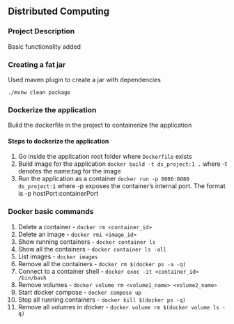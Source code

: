 ## Distributed  Computing

### Project Description
Basic functionality added 

### Creating a fat jar
Used maven plugin to create a jar with dependencies

`./mvnw clean package`

### Dockerize the application
Build the dockerfile in the project to containerize the application

#### Steps to dockerize the application 
1. Go inside the application root folder where `Dockerfile` exists
2. Build image for the application `docker build -t ds_project:1 .`
   where -t denotes the name:tag for the image
3. Run the application as a container `docker run -p 8080:8080 ds_project:1`
   where -p exposes the container’s internal port. The format is -p hostPort:containerPort

### Docker basic commands
1. Delete a container - `docker rm <container_id>`
2. Delete an image - `docker rmi <image_id>`
3. Show running containers - `docker container ls`
4. Show all the containers - `docker container ls -all`
5. List images - `docker images`
6. Remove all the containers - `docker rm $(docker ps -a -q)`
7. Connect to a container shell - `docker exec -it <container_id> /bin/bash`
8. Remove volumes - `docker volume rm <volume1_name> <volume2_name>`
9. Start docker compose - `docker compose up`
10. Stop all running containers - `docker kill $(docker ps -q)`
11. Remove all volumes in docker - `docker volume rm $(docker volume ls -q)`

